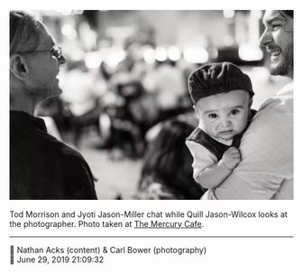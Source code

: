 ![Tod Morrison and Jyoti Jason-Miller chat](assets/34e8bc0138741429eb8ff50599545d01.webp)

Tod Morrison and Jyoti Jason-Miller chat while Quill Jason-Wilcox looks at the photographer. Photo taken at [The Mercury Cafe](http://mercurycafe.com/).

- - - -

<span aria-hidden="true">👥</span> Nathan Acks (content) & Carl Bower (photography)  
<span aria-hidden="true">📅</span> June 29, 2019 21:09:32
